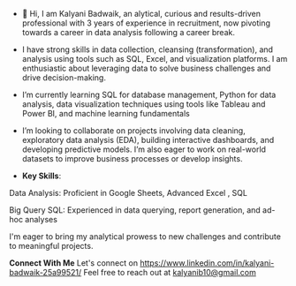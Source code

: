 - 👋 Hi, I am Kalyani Badwaik, an alytical, curious and  results-driven professional with 3 years of experience in recruitment, now pivoting towards a career in data analysis following a career break.
- I have strong skills in data collection, cleansing (transformation), and analysis using tools such as SQL, Excel, and visualization platforms. I am enthusiastic about leveraging data to solve business challenges and drive decision-making.

- I’m  currently learning  SQL for database management, Python for data analysis, data visualization techniques using tools like Tableau and Power BI, and machine learning fundamentals
- I’m looking to collaborate on projects involving data cleaning, exploratory data analysis (EDA), building interactive dashboards, and developing predictive models. I’m also eager to work on real-world datasets to improve business processes or develop insights.

- **Key Skills**:

Data Analysis: Proficient in Google Sheets, Advanced Excel , SQL

Big Query SQL: Experienced in data querying, report generation, and ad-hoc analyses

I'm eager to bring my analytical prowess to new challenges and contribute to meaningful projects.

**Connect With Me**
Let's connect on  https://www.linkedin.com/in/kalyani-badwaik-25a99521/
Feel free to reach out at kalyanib10@gmail.com
<!---
kalyanisbadwaik/kalyanisbadwaik is a ✨ special ✨ repository because its `README.md` (this file) appears on your GitHub profile.
You can click the Preview link to take a look at your changes.
--->
